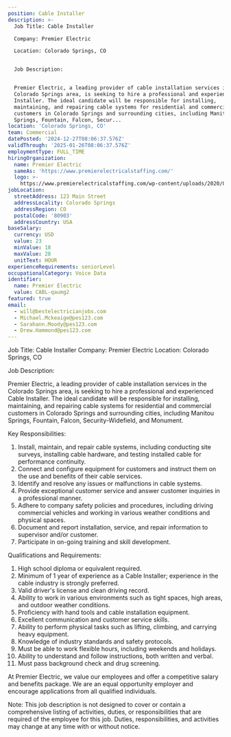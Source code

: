 ```yaml
---
position: Cable Installer
description: >-
  Job Title: Cable Installer

  Company: Premier Electric

  Location: Colorado Springs, CO


  Job Description:


  Premier Electric, a leading provider of cable installation services in the
  Colorado Springs area, is seeking to hire a professional and experienced Cable
  Installer. The ideal candidate will be responsible for installing,
  maintaining, and repairing cable systems for residential and commercial
  customers in Colorado Springs and surrounding cities, including Manitou
  Springs, Fountain, Falcon, Secur...
location: 'Colorado Springs, CO'
team: Commercial
datePosted: '2024-12-27T08:06:37.576Z'
validThrough: '2025-01-26T08:06:37.576Z'
employmentType: FULL_TIME
hiringOrganization:
  name: Premier Electric
  sameAs: 'https://www.premierelectricalstaffing.com/'
  logo: >-
    https://www.premierelectricalstaffing.com/wp-content/uploads/2020/05/Premier-Electrical-Staffing-logo.png
jobLocation:
  streetAddress: 123 Main Street
  addressLocality: Colorado Springs
  addressRegion: CO
  postalCode: '80903'
  addressCountry: USA
baseSalary:
  currency: USD
  value: 23
  minValue: 18
  maxValue: 28
  unitText: HOUR
experienceRequirements: seniorLevel
occupationalCategory: Voice Data
identifier:
  name: Premier Electric
  value: CABL-qaumg2
featured: true
email:
  - will@bestelectricianjobs.com
  - Michael.Mckeaige@pes123.com
  - Sarahann.Moody@pes123.com
  - Drew.Hammond@pes123.com
---
```




Job Title: Cable Installer
Company: Premier Electric
Location: Colorado Springs, CO

Job Description:

Premier Electric, a leading provider of cable installation services in the Colorado Springs area, is seeking to hire a professional and experienced Cable Installer. The ideal candidate will be responsible for installing, maintaining, and repairing cable systems for residential and commercial customers in Colorado Springs and surrounding cities, including Manitou Springs, Fountain, Falcon, Security-Widefield, and Monument.

Key Responsibilities:

1. Install, maintain, and repair cable systems, including conducting site surveys, installing cable hardware, and testing installed cable for performance continuity.
2. Connect and configure equipment for customers and instruct them on the use and benefits of their cable services.
3. Identify and resolve any issues or malfunctions in cable systems.
4. Provide exceptional customer service and answer customer inquiries in a professional manner.
5. Adhere to company safety policies and procedures, including driving commercial vehicles and working in various weather conditions and physical spaces.
6. Document and report installation, service, and repair information to supervisor and/or customer.
7. Participate in on-going training and skill development.

Qualifications and Requirements:

1. High school diploma or equivalent required.
2. Minimum of 1 year of experience as a Cable Installer; experience in the cable industry is strongly preferred.
3. Valid driver's license and clean driving record.
4. Ability to work in various environments such as tight spaces, high areas, and outdoor weather conditions.
5. Proficiency with hand tools and cable installation equipment.
6. Excellent communication and customer service skills.
7. Ability to perform physical tasks such as lifting, climbing, and carrying heavy equipment.
8. Knowledge of industry standards and safety protocols.
9. Must be able to work flexible hours, including weekends and holidays.
10. Ability to understand and follow instructions, both written and verbal.
11. Must pass background check and drug screening.

At Premier Electric, we value our employees and offer a competitive salary and benefits package. We are an equal opportunity employer and encourage applications from all qualified individuals.

Note: This job description is not designed to cover or contain a comprehensive listing of activities, duties, or responsibilities that are required of the employee for this job. Duties, responsibilities, and activities may change at any time with or without notice.
